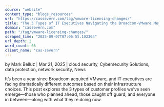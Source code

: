 ```yaml
---
source: "website"
content_type: "blogs_resources"
url: "https://cassevern.com/tag/vmware-licensing-changes/"
title: "The 3 Types of IT Executives Navigating the Broadcom-VMware Merger"
domain: "cassevern.com"
path: "/tag/vmware-licensing-changes/"
scraped_time: "2025-09-07T07:06:55.102364"
url_depth: 2
word_count: 66
client_name: "cas-severn"
---
```


by Mark Belluz | Mar 21, 2025 | cloud security, Cybersecurity Solutions, data protection, network security, News

It’s been a year since Broadcom acquired VMware, and IT executives are facing dramatically different outcomes based on their infrastructure choices. This post explores the 3 types of customer profiles we’ve seen emerge—those who planned ahead, those caught off guard, and everyone in between—along with what they’re doing now.